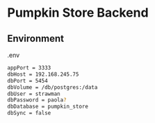 # Pumpkin Store Backend

## Environment

.env
```sh
appPort = 3333
dbHost = 192.168.245.75
dbPort = 5454
dbVolume = /db/postgres:/data
dbUser = strawman
dbPassword = paola?
dbDatabase = pumpkin_store
dbSync = false
```